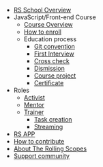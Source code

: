 - [RS School Overview](README.md)
- JavaScript/Front-end Course
  - [Course Overview](js-fe-course.md)
  - [How to enroll](https://rs.school/poland/)
  - Education process
    - [Git convention](git-convention.md)
    - [First Interview](first-interview.md)
    - [Cross check](cross-check-flow.md)
    - [Dismission](dismission.md)
    - [Course project](final-task.md)
    - [Certificate](rs-school-certificate.md)
- Roles
    - [Activist](rs-school-activist.md)
    - [Mentor](rs-school-mentor.md)
    - [Trainer](rs-school-trainer.md)
      - [Task creation](task-creation.md)
      - [Streaming](streaming.md)
- [RS APP](rsapp.md)
- [How to contribute](how-to-contribute.md)
- [About The Rolling Scopes](rolling-scopes-overview.md)
- [Support community](fundraiser.md)